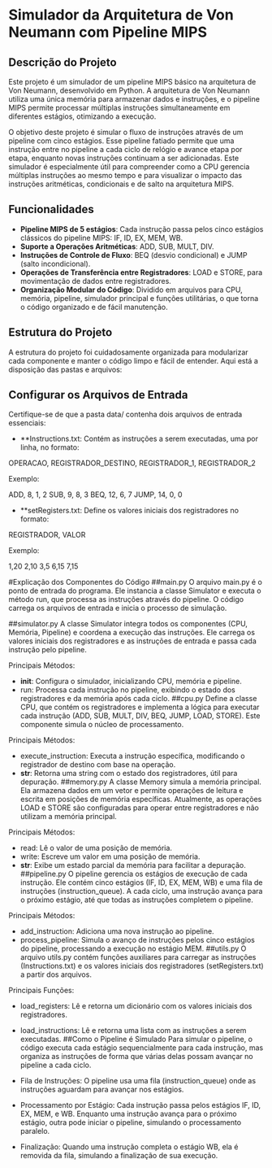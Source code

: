 # Simulador da Arquitetura de Von Neumann com Pipeline MIPS

## Descrição do Projeto
Este projeto é um simulador de um pipeline MIPS básico na arquitetura de Von Neumann, desenvolvido em Python. A arquitetura de Von Neumann utiliza uma única memória para armazenar dados e instruções, e o pipeline MIPS permite processar múltiplas instruções simultaneamente em diferentes estágios, otimizando a execução.

O objetivo deste projeto é simular o fluxo de instruções através de um pipeline com cinco estágios. Esse pipeline fatiado permite que uma instrução entre no pipeline a cada ciclo de relógio e avance etapa por etapa, enquanto novas instruções continuam a ser adicionadas. Este simulador é especialmente útil para compreender como a CPU gerencia múltiplas instruções ao mesmo tempo e para visualizar o impacto das instruções aritméticas, condicionais e de salto na arquitetura MIPS.

## Funcionalidades
- **Pipeline MIPS de 5 estágios**: Cada instrução passa pelos cinco estágios clássicos do pipeline MIPS: IF, ID, EX, MEM, WB.
- **Suporte a Operações Aritméticas**: ADD, SUB, MULT, DIV.
- **Instruções de Controle de Fluxo**: BEQ (desvio condicional) e JUMP (salto incondicional).
- **Operações de Transferência entre Registradores**: LOAD e STORE, para movimentação de dados entre registradores.
- **Organização Modular do Código**: Dividido em arquivos para CPU, memória, pipeline, simulador principal e funções utilitárias, o que torna o código organizado e de fácil manutenção.

## Estrutura do Projeto
A estrutura do projeto foi cuidadosamente organizada para modularizar cada componente e manter o código limpo e fácil de entender. Aqui está a disposição das pastas e arquivos:

 

## Configurar os Arquivos de Entrada
Certifique-se de que a pasta data/ contenha dois arquivos de entrada essenciais:
- **Instructions.txt: Contém as instruções a serem executadas, uma por linha, no formato:

OPERACAO, REGISTRADOR_DESTINO, REGISTRADOR_1, REGISTRADOR_2

Exemplo:

ADD, 8, 1, 2
SUB, 9, 8, 3
BEQ, 12, 6, 7
JUMP, 14, 0, 0

- **setRegisters.txt: Define os valores iniciais dos registradores no formato:

REGISTRADOR, VALOR

Exemplo:

1,20
2,10
3,5
6,15
7,15


#Explicação dos Componentes do Código
##main.py
O arquivo main.py é o ponto de entrada do programa. Ele instancia a classe Simulator e executa o método run, que processa as instruções através do pipeline. O código carrega os arquivos de entrada e inicia o processo de simulação.

##simulator.py
A classe Simulator integra todos os componentes (CPU, Memória, Pipeline) e coordena a execução das instruções. Ele carrega os valores iniciais dos registradores e as instruções de entrada e passa cada instrução pelo pipeline.

Principais Métodos:

- __init__: Configura o simulador, inicializando CPU, memória e pipeline.
- run: Processa cada instrução no pipeline, exibindo o estado dos registradores e da memória após cada ciclo.
##cpu.py
Define a classe CPU, que contém os registradores e implementa a lógica para executar cada instrução (ADD, SUB, MULT, DIV, BEQ, JUMP, LOAD, STORE). Este componente simula o núcleo de processamento.

Principais Métodos:

- execute_instruction: Executa a instrução específica, modificando o registrador de destino com base na operação.
- __str__: Retorna uma string com o estado dos registradores, útil para depuração.
##memory.py
A classe Memory simula a memória principal. Ela armazena dados em um vetor e permite operações de leitura e escrita em posições de memória específicas. Atualmente, as operações LOAD e STORE são configuradas para operar entre registradores e não utilizam a memória principal.

Principais Métodos:

- read: Lê o valor de uma posição de memória.
- write: Escreve um valor em uma posição de memória.
- __str__: Exibe um estado parcial da memória para facilitar a depuração.
##pipeline.py
O pipeline gerencia os estágios de execução de cada instrução. Ele contém cinco estágios (IF, ID, EX, MEM, WB) e uma fila de instruções (instruction_queue). A cada ciclo, uma instrução avança para o próximo estágio, até que todas as instruções completem o pipeline.

Principais Métodos:

- add_instruction: Adiciona uma nova instrução ao pipeline.
- process_pipeline: Simula o avanço de instruções pelos cinco estágios do pipeline, processando a execução no estágio MEM.
##utils.py
O arquivo utils.py contém funções auxiliares para carregar as instruções (Instructions.txt) e os valores iniciais dos registradores (setRegisters.txt) a partir dos arquivos.

Principais Funções:

- load_registers: Lê e retorna um dicionário com os valores iniciais dos registradores.
- load_instructions: Lê e retorna uma lista com as instruções a serem executadas.
##Como o Pipeline é Simulado
Para simular o pipeline, o código executa cada estágio sequencialmente para cada instrução, mas organiza as instruções de forma que várias delas possam avançar no pipeline a cada ciclo.

- Fila de Instruções: O pipeline usa uma fila (instruction_queue) onde as instruções aguardam para avançar nos estágios.
- Processamento por Estágio: Cada instrução passa pelos estágios IF, ID, EX, MEM, e WB. Enquanto uma instrução avança para o próximo estágio, outra pode iniciar o pipeline, simulando o processamento paralelo.
- Finalização: Quando uma instrução completa o estágio WB, ela é removida da fila, simulando a finalização de sua execução.
